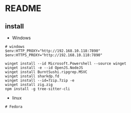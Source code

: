 # README

## install

- Windows

```shell
# windows
$env:HTTP_PROXY="http://192.168.10.118:7890"
$env:HTTPS_PROXY="http://192.168.10.118:7890"

winget install --id Microsoft.Powershell --source winget
winget install -e --id OpenJS.NodeJS
winget install BurntSushi.ripgrep.MSVC
winget install sharkdp.fd
winget install --id=7zip.7zip -e
winget install zig.zig
npm install -g tree-sitter-cli
```

- linux

```shell
# Fedora


```
